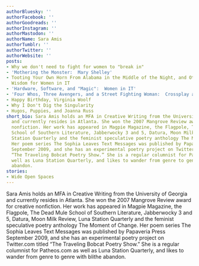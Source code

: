 ```yaml
---
authorBluesky: ''
authorFacebook: ''
authorGoodreads: ''
authorInstagram: ''
authorMastodon: ''
authorName: Sara Amis
authorTumblr: ''
authorTwitter: ''
authorWebsite: ''
posts:
- Why we don't need to fight for women to "break in"
- 'Mothering the Monster:  Mary Shelley'
- Tooting Your Own Horn From Alabama in the Middle of the Night, and Other Words of
  Wisdom for Women in IT
- 'Hardware, Software, and "Magic":  Women in IT'
- 'Four Whos, Three Avengers, and a Street Fighting Woman:  Crossplay at DragonCon'
- Happy Birthday, Virginia Woolf
- Why I Don't Dig the Singularity
- Hugos, Puppies, and Joanna Russ
short_bio: Sara Amis holds an MFA in Creative Writing from the University of Georgia
  and currently resides in Atlanta. She won the 2007 Mangrove Review award for creative
  nonfiction. Her work has appeared in Magpie Magazine, the Flagpole, The Dead Mule
  School of Southern Literature, Jabberwocky 3 and 5, Datura, Moon Milk Review, Luna
  Station Quarterly and the feminist speculative poetry anthology The Moment of Change.
  Her poem series The Sophia Leaves Text Messages was published by Papaveria Press
  September 2009, and she has an experimental poetry project on Twitter.com titled
  “The Traveling Bobcat Poetry Show.” She is a regular columnist for Patheos.com as
  well as Luna Station Quarterly, and likes to wander from genre to genre with blithe
  abandon.
stories:
- Wide Open Spaces
---
```


Sara Amis holds an MFA in Creative Writing from the University of Georgia and currently resides in Atlanta. She won the 2007 Mangrove Review award for creative nonfiction. Her work has appeared in Magpie Magazine, the Flagpole, The Dead Mule School of Southern Literature, Jabberwocky 3 and 5, Datura, Moon Milk Review, Luna Station Quarterly and the feminist speculative poetry anthology The Moment of Change. Her poem series The Sophia Leaves Text Messages was published by Papaveria Press September 2009, and she has an experimental poetry project on Twitter.com titled “The Traveling Bobcat Poetry Show.” She is a regular columnist for Patheos.com as well as Luna Station Quarterly, and likes to wander from genre to genre with blithe abandon.